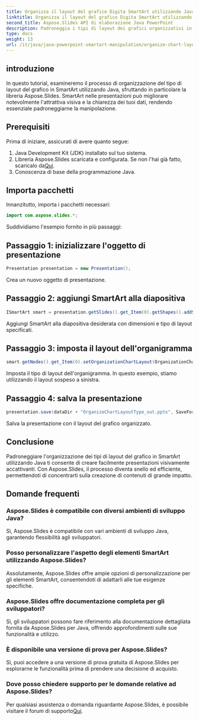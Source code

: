 ```yaml
---
title: Organizza il layout del grafico Digita SmartArt utilizzando Java
linktitle: Organizza il layout del grafico Digita SmartArt utilizzando Java
second_title: Aspose.Slides API di elaborazione Java PowerPoint
description: Padroneggia i tipi di layout dei grafici organizzativi in SmartArt utilizzando Java con Aspose.Slides, migliorando facilmente le immagini della presentazione.
type: docs
weight: 13
url: /it/java/java-powerpoint-smartart-manipulation/organize-chart-layout-type-smartart-java/
---
```

## introduzione
In questo tutorial, esamineremo il processo di organizzazione del tipo di layout del grafico in SmartArt utilizzando Java, sfruttando in particolare la libreria Aspose.Slides. SmartArt nelle presentazioni può migliorare notevolmente l'attrattiva visiva e la chiarezza dei tuoi dati, rendendo essenziale padroneggiarne la manipolazione.
## Prerequisiti
Prima di iniziare, assicurati di avere quanto segue:
1. Java Development Kit (JDK) installato sul tuo sistema.
2.  Libreria Aspose.Slides scaricata e configurata. Se non l'hai già fatto, scaricalo da[Qui](https://releases.aspose.com/slides/java/).
3. Conoscenza di base della programmazione Java.

## Importa pacchetti
Innanzitutto, importa i pacchetti necessari:
```java
import com.aspose.slides.*;
```
Suddividiamo l'esempio fornito in più passaggi:
## Passaggio 1: inizializzare l'oggetto di presentazione
```java
Presentation presentation = new Presentation();
```
Crea un nuovo oggetto di presentazione.
## Passaggio 2: aggiungi SmartArt alla diapositiva
```java
ISmartArt smart = presentation.getSlides().get_Item(0).getShapes().addSmartArt(10, 10, 400, 300, SmartArtLayoutType.OrganizationChart);
```
Aggiungi SmartArt alla diapositiva desiderata con dimensioni e tipo di layout specificati.
## Passaggio 3: imposta il layout dell'organigramma
```java
smart.getNodes().get_Item(0).setOrganizationChartLayout(OrganizationChartLayoutType.LeftHanging);
```
Imposta il tipo di layout dell'organigramma. In questo esempio, stiamo utilizzando il layout sospeso a sinistra.
## Passaggio 4: salva la presentazione
```java
presentation.save(dataDir + "OrganizeChartLayoutType_out.pptx", SaveFormat.Pptx);
```
Salva la presentazione con il layout del grafico organizzato.

## Conclusione
Padroneggiare l'organizzazione dei tipi di layout del grafico in SmartArt utilizzando Java ti consente di creare facilmente presentazioni visivamente accattivanti. Con Aspose.Slides, il processo diventa snello ed efficiente, permettendoti di concentrarti sulla creazione di contenuti di grande impatto.
## Domande frequenti
### Aspose.Slides è compatibile con diversi ambienti di sviluppo Java?
Sì, Aspose.Slides è compatibile con vari ambienti di sviluppo Java, garantendo flessibilità agli sviluppatori.
### Posso personalizzare l'aspetto degli elementi SmartArt utilizzando Aspose.Slides?
Assolutamente, Aspose.Slides offre ampie opzioni di personalizzazione per gli elementi SmartArt, consentendoti di adattarli alle tue esigenze specifiche.
### Aspose.Slides offre documentazione completa per gli sviluppatori?
Sì, gli sviluppatori possono fare riferimento alla documentazione dettagliata fornita da Aspose.Slides per Java, offrendo approfondimenti sulle sue funzionalità e utilizzo.
### È disponibile una versione di prova per Aspose.Slides?
Sì, puoi accedere a una versione di prova gratuita di Aspose.Slides per esplorarne le funzionalità prima di prendere una decisione di acquisto.
### Dove posso chiedere supporto per le domande relative ad Aspose.Slides?
 Per qualsiasi assistenza o domanda riguardante Aspose.Slides, è possibile visitare il forum di supporto[Qui](https://forum.aspose.com/c/slides/11).